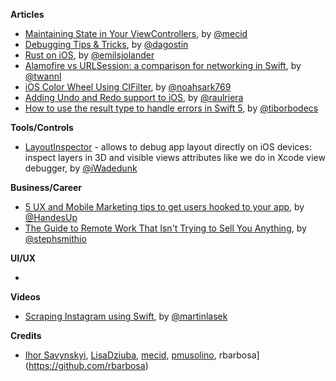 **Articles**

* [Maintaining State in Your ViewControllers](https://mecid.github.io/2019/01/23/maintaining-state-in-view-controllers/), by [@mecid](https://twitter.com/mecid)
* [Debugging Tips & Tricks](https://agostini.tech/2019/01/27/debugging-tipstricks/), by [@dagostin](https://twitter.com/dagostin)
* [Rust on iOS](https://medium.com/visly/rust-on-ios-39f799b3c1dd), by [@emilsjolander](https://twitter.com/emilsjolander)
* [Alamofire vs URLSession: a comparison for networking in Swift](https://www.avanderlee.com/swift/alamofire-vs-urlsession/), by [@twannl](https://www.twitter.com/twannl)
* [iOS Color Wheel Using CIFilter](https://noahgilmore.com/blog/cifilter-colorwheel/), by [@noahsark769](https://twitter.com/noahsark769)
* [Adding Undo and Redo support to iOS](https://medium.com/@raulriera/undo-and-redo-support-to-ios-apps-4c9d7afea6a2), by [@raulriera](https://twitter.com/raulriera)
* [How to use the result type to handle errors in Swift 5](https://theswiftdev.com/2019/01/28/how-to-use-the-result-type-to-handle-errors-in-swift/), by [@tiborbodecs](https://twitter.com/tiborbodecs)

**Tools/Controls**

* [LayoutInspector](https://github.com/isavynskyi/LayoutInspector) - allows to debug app layout directly on iOS devices: inspect layers in 3D and visible views attributes like we do in Xcode view debugger, by [@iWadedunk](https://twitter.com/iWadedunk) 

**Business/Career**

* [5 UX and Mobile Marketing tips to get users hooked to your app](https://medium.com/flawless-app-stories/5-ux-and-mobile-marketing-tips-to-get-users-hooked-to-your-app-67956c713037), by [@HandesUp](https://twitter.com/HandesUp)
* [The Guide to Remote Work That Isn't Trying to Sell You Anything](https://blog.stephsmith.io/the-guide-to-remote-work/), by [@stephsmithio](https://twitter.com/stephsmithio)

**UI/UX**

* 

**Videos**

* [Scraping Instagram using Swift](https://www.youtube.com/watch?v=0jTyKu9DGm8), by [@martinlasek](https://twitter.com/martinlasek)

**Credits**

* [Ihor Savynskyi](https://github.com/isavynskyi), [LisaDziuba](https://github.com/lisadziuba), [mecid](https://github.com/mecid), [pmusolino](https://github.com/pmusolino), rbarbosa](https://github.com/rbarbosa)
